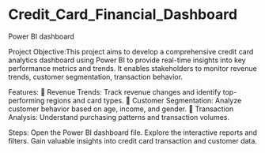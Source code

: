 # Credit_Card_Financial_Dashboard
Power BI dashboard

Project Objective:This project aims to develop a comprehensive credit card analytics dashboard using Power BI to provide real-time insights into key performance metrics and trends. 
It enables stakeholders to monitor revenue trends, customer segmentation, transaction behavior.

Features: 
🔹 Revenue Trends: Track revenue changes and identify top-performing regions and card types.
🔹 Customer Segmentation: Analyze customer behavior based on age, income, and gender.
🔹 Transaction Analysis: Understand purchasing patterns and transaction volumes.

Steps:
Open the Power BI dashboard file.
Explore the interactive reports and filters.
Gain valuable insights into credit card transaction and customer data.


